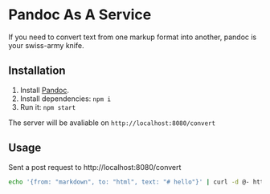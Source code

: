 # Pandoc As A Service
If you need to convert text from one markup format into another, pandoc is your swiss-army knife.

## Installation

1. Install [Pandoc](http://pandoc.org/installing.html).
2. Install dependencies: `npm i`
3. Run it: `npm start`

The server will be avaliable on `http://localhost:8080/convert`

## Usage

Sent a post request to http://localhost:8080/convert

~~~ bash
echo '{from: "markdown", to: "html", text: "# hello"}' | curl -d @- http://localhost:8080/convert 
~~~
